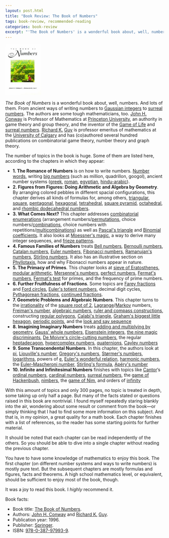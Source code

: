 ```yaml
---
layout: post.html
title: "Book Review: The Book of Numbers"
tags: book-review, recommended-reading
categories: book-review
excerpt: "'The Book of Numbers' is a wonderful book about, well, numbers. And lots of them. From ancient ways of writing numbers to Gaussian integers to surreal numbers. The authors are some tough mathematicians, too. John H. Conway is Professor of Mathematics at Princeton University, an authority in game theory and group theory, and the inventor of the Game of Life and surreal numbers. Richard K. Guy is professor emeritus of mathematics at the University of Calgary and has (co)authored several hundred publications on combinatorial game theory, number theory and graph theory."
---
```

<div class="pull-right"><a href="http://www.amazon.com/gp/product/038797993X?ie=UTF8&tag=sputsoft-20&linkCode=as2&camp=1789&creative=390957&creativeASIN=038797993X"><img src="/media/books/conway-guy.jpg" alt=""></a></div>

*The Book of Numbers* is a wonderful book about, well, numbers. And lots of them. From ancient ways of writing numbers to [Gaussian integers](http://en.wikipedia.org/wiki/Gaussian_integer) to [surreal numbers](http://en.wikipedia.org/wiki/Surreal_number). The authors are some tough mathematicians, too. [John H. Conway](http://en.wikipedia.org/wiki/John_Horton_Conway) is Professor of Mathematics at [Princeton University](http://www.princeton.edu), an authority in game theory and group theory, and the inventor of the [Game of Life](http://en.wikipedia.org/wiki/Conway's_Game_of_Life) and [surreal numbers](http://en.wikipedia.org/wiki/Surreal_numbers). [Richard K.](http://en.wikipedia.org/wiki/Richard_Guy) [Guy](http://math.ucalgary.ca/profiles/richard-guy) is professor emeritus of mathematics at the [University of Calgary](http://www.ucalgary.ca/) and has (co)authored several hundred publications on combinatorial game theory, number theory and graph theory.<span></span>

The number of topics in the book is huge. Some of them are listed here, according to the chapters in which they appear:

*   **1. The Romance of Numbers** is on how to write numbers. [Number words](https://web.archive.org/web/20101203210035/http://home.comcast.net/~igpl/Number_Words.html), writing [big numbers](http://en.wikipedia.org/wiki/Names_of_large_numbers) (such as million, quadrillon, googol), ancient number systems ([greek](http://en.wikipedia.org/wiki/Greek_numerals), [roman](http://en.wikipedia.org/wiki/Roman_number_system), [egyptian](http://en.wikipedia.org/wiki/Egyptian_numerals), [hindu-arabic](http://en.wikipedia.org/wiki/Hindu-Arabic_numeral_system)).
*   **2. Figures from Figures: Doing Arithmetic and Algebra by Geometry**. By arranging colored pebbles in different spacial configurations, this chapter derives all kinds of formulas for, among others, [triangular](http://en.wikipedia.org/wiki/Triangular_number), [square](http://en.wikipedia.org/wiki/Square_number), [pentagonal](http://en.wikipedia.org/wiki/Pentagonal_number), [hexagonal](http://en.wikipedia.org/wiki/Hexagonal_number), [tetrahedral](http://en.wikipedia.org/wiki/Tetrahedral_number), [square pyramid](http://en.wikipedia.org/wiki/Square_pyramidal_number), [octahedral](http://en.wikipedia.org/wiki/Octahedral_number), and [rhombic dodecahedral numbers](http://mathworld.wolfram.com/RhombicDodecahedralNumber.html).
*   **3. What Comes Next?** This chapter addresses [combinatorial enumerations](/blog/2008/12/twelve-ways-of-counting) (arrangement numbers/[permutations](http://en.wikipedia.org/wiki/Permutations), choice numbers/[combinations](http://en.wikipedia.org/wiki/Combination), choice numbers with repetitions/[multicombinations](http://en.wikipedia.org/wiki/Multicombination#Number_of_combinations_with_repetition)) as well as [Pascal's triangle](http://en.wikipedia.org/wiki/Pascal's_triangle) and [Binomial coefficients](http://en.wikipedia.org/wiki/Binomial_coefficient). It also looks at [Moessner's magic](http://mathworld.wolfram.com/MoessnersTheorem.html), a way to derive many integer sequences, and [frieze patterns](http://en.wikipedia.org/wiki/Frieze_pattern).
*   **4. Famous Families of Numbers** treats [Bell numbers](http://en.wikipedia.org/wiki/Bell_number), [Bernoulli numbers](http://en.wikipedia.org/wiki/Bernoulli_number), [Catalan numbers](http://en.wikipedia.org/wiki/Catalan_number), [Euler numbers](http://en.wikipedia.org/wiki/Euler_number), [Fibonacci numbers](http://en.wikipedia.org/wiki/Fibonacci_number), [Ramanujan's numbers](http://en.wikipedia.org/wiki/Ramanujan's_tau_function), [Stirling numbers](http://en.wikipedia.org/wiki/Stirling_number). It also has an illustrative section on [Phyllotaxis](http://en.wikipedia.org/wiki/Phyllotaxis), how and why Fibonacci numbers appear in nature.
*   **5. The Primacy of Primes**. This chapter looks at [sieve of Eratosthenes](http://en.wikipedia.org/wiki/Sieve_of_Eratosthenes), [modular arithmetic](http://en.wikipedia.org/wiki/Modular_arithmetic), [Mersenne's numbers](http://en.wikipedia.org/wiki/Mersenne_prime), [perfect numbers](http://en.wikipedia.org/wiki/Perfect_number), [Fermat's numbers](http://en.wikipedia.org/wiki/Fermat_number), [Fermat's test](http://en.wikipedia.org/wiki/Fermat_primality_test) for primes, and the frequency of prime numbers.
*   **6. Further Fruitfulness of Fractions**. Some topics are [Farey fractions](http://en.wikipedia.org/wiki/Farey_sequence) and [Ford circles](/blog/2010/02/fractions-and-circles), [Euler's totient numbers](http://en.wikipedia.org/wiki/Totient), decimal digit cycles, [Pythagorean fractions](http://mathworld.wolfram.com/PythagoreanFraction.html), [continued fractions](/blog/2009/11/continued-fractions-and-continuants).
*   **7. Geometric Problems and Algebraic Numbers**. This chapter turns to the [irrationality](http://en.wikipedia.org/wiki/Irrational_number) of the [square root of 2](http://en.wikipedia.org/wiki/Square_root_of_2), [Lagrange](http://en.wikipedia.org/wiki/Lagrange_number)/[Markov](http://en.wikipedia.org/wiki/Markov_number) numbers, [Freiman's number](http://mathworld.wolfram.com/FreimansConstant.html), [algebraic numbers](http://en.wikipedia.org/wiki/Algebraic_number), [ruler and compass constructions](http://en.wikipedia.org/wiki/Compass_and_straightedge_constructions), constructing [regular polygons](http://en.wikipedia.org/wiki/Regular_polygon), [Calabi's triangle](http://mathworld.wolfram.com/CalabisTriangle.html), [Graham's biggest little hexagon](http://mathworld.wolfram.com/GrahamsBiggestLittleHexagon.html), [periodic points](http://en.wikipedia.org/wiki/Periodic_point), and the [look and say sequence](http://en.wikipedia.org/wiki/Look-and-say_sequence)
*   **8. Imagining Imaginary Numbers** treats [adding and multiplying by geometry](http://en.wikipedia.org/wiki/Complex_number#Geometric_interpretation_of_the_operations), [Gauss' whole numbers](http://en.wikipedia.org/wiki/Gaussian_integer), [Eisenstein integers](http://en.wikipedia.org/wiki/Eisenstein_integer), [the nine magic discriminants](http://mathworld.wolfram.com/HeegnerNumber.html), [De Moivre's circle-cutting numbers](http://en.wikipedia.org/wiki/De_Moivre_Number), the regular [heptadecagon](http://en.wikipedia.org/wiki/Heptadecagon), [hypercomplex numbers](http://en.wikipedia.org/wiki/Hypercomplex_number), [quaternions](http://en.wikipedia.org/wiki/Quaternion), [Cayley numbers](http://en.wikipedia.org/wiki/Octonion)
*   **9. Some Transcendental Numbers**. In this chapter, the authors look at [pi](http://en.wikipedia.org/wiki/Pi), [Liouville's number](http://en.wikipedia.org/wiki/Liouville_number), [Gregory's numbers](http://en.wikipedia.org/wiki/Gregory_number), [St&oslash;rmer's numbers](http://en.wikipedia.org/wiki/Stormer_number), [logarithms](http://en.wikipedia.org/wiki/Logarithm), powers of [e](http://en.wikipedia.org/wiki/E_(mathematical_constant)), [Euler's wonderful relation](http://en.wikipedia.org/wiki/Euler's_identity), [harmonic numbers](http://en.wikipedia.org/wiki/Harmonic_number), the [Euler-Mascheroni number](http://en.wikipedia.org/wiki/Euler-Mascheroni_constant), [Stirling's formula](http://en.wikipedia.org/wiki/Stirling's_approximation), [Ap&eacute;ry's number](http://en.wikipedia.org/wiki/Apery's_constant)
*   **10. Infinite and Infinitesimal Numbers** finishes with topics like [Cantor](http://en.wikipedia.org/wiki/Georg_Cantor)&#8216;s [ordinal numbers](http://en.wikipedia.org/wiki/Ordinal_number), [cardinal numbers](http://en.wikipedia.org/wiki/Cardinal_number), [surreal numbers](http://en.wikipedia.org/wiki/Surreal_number), the [game of Hackenbush](http://en.wikipedia.org/wiki/Hackenbush), [nimbers](http://en.wikipedia.org/wiki/Nimber), the [game of Nim](/blog/2009/04/the-game-of-nim), and orders of [infinity](http://en.wikipedia.org/wiki/Infinity)

With this amount of topics and only 300 pages, no topic is treated in depth, some taking up only half a page. But many of the facts stated or questions raised in this book are nontrivial. I found myself repeatedly staring blankly into the air, wondering about some result or comment from the book&#8212;or simply thinking that I had to find some more information on this subject. And that is, in my opinion, a great quality for a math book. Each chapter finishes with a list of references, so the reader has some starting points for further material.

It should be noted that each chapter can be read independently of the others. So you should be able to dive into a single chapter without reading the previous chapter.

You have to have some knowledge of mathematics to enjoy this book. The first chapter (on different number systems and ways to write numbers) is mostly pure text. But the subsequent chapters are mostly formulas and figures, facts and theorems. A high school mathematics level, or equivalent, should be sufficient to enjoy most of the book, though.

It was a joy to read this book. I *highly* recommend it.

Book facts:

*   Book title: [The Book of Numbers](http://books.google.com/books?id=0--3rcO7dMYC&amp;printsec=frontcover&amp;source=gbs_ge_summary_r&amp;cad=0#v=onepage&amp;q&amp;f=false).
*   Authors: [John H. Conway](http://en.wikipedia.org/wiki/John_Horton_Conway) and [Richard K.](http://en.wikipedia.org/wiki/Richard_Guy) [Guy](http://math.ucalgary.ca/profiles/richard-guy).
*   Publication year: 1996.
*   Publisher: [Springer](http://www.springer.com/).
*   ISBN: [978-0-387-97993-9](http://en.wikipedia.org/w/index.php?title=Special:BookSources&isbn=978-0-387-97993-9).
